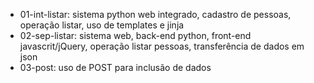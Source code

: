 * 01-int-listar: sistema python web integrado, cadastro de pessoas, operação listar, uso de templates e jinja
* 02-sep-listar: sistema web, back-end python, front-end javascrit/jQuery, operação listar pessoas, transferência de dados em json
* 03-post: uso de POST para inclusão de dados

